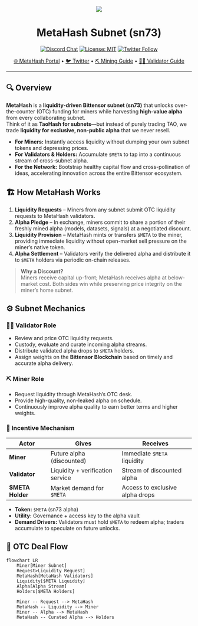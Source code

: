 <div align="center">
<picture>
    <source srcset="icon48.png"  media="(prefers-color-scheme: dark)">
    <source srcset="icon48.png"  media="(prefers-color-scheme: light)">
    <img src="icon48.png">
</picture>

# **MetaHash Subnet (sn73)** <!-- omit in toc -->
[![Discord Chat](https://img.shields.io/discord/308323056592486420.svg)](https://discord.gg/bittensor)
[![License: MIT](https://img.shields.io/badge/License-MIT-yellow.svg)](https://opensource.org/licenses/MIT)
[![Twitter Follow](https://img.shields.io/twitter/follow/MetaHashSubnet?style=social)](https://twitter.com/MetaHashSubnet)

[🌐 MetaHash Portal](https://metahash.io) • [🐦 Twitter](https://twitter.com/MetaHashSubnet) • [⛏️ Mining Guide](docs/miner.md) • [🧑‍🏫 Validator Guide](docs/validator.md)
</div>

---

## 🔍 Overview

**MetaHash** is a **liquidity-driven Bittensor subnet (sn73)** that unlocks over-the-counter (OTC) funding for miners while harvesting **high-value alpha** from every collaborating subnet.  
Think of it as **TaoHash for subnets**—but instead of purely trading TAO, we trade **liquidity for exclusive, non-public alpha** that we never resell.

- **For Miners:** Instantly access liquidity without dumping your own subnet tokens and depressing prices.  
- **For Validators & Holders:** Accumulate `$META` to tap into a continuous stream of cross-subnet alpha.  
- **For the Network:** Bootstrap healthy capital flow and cross-pollination of ideas, accelerating innovation across the entire Bittensor ecosystem.

## 🏗️ How MetaHash Works

1. **Liquidity Requests** – Miners from any subnet submit OTC liquidity requests to MetaHash validators.  
2. **Alpha Pledge** – In exchange, miners commit to share a portion of their freshly mined alpha (models, datasets, signals) at a negotiated discount.  
3. **Liquidity Provision** – MetaHash mints or transfers `$META` to the miner, providing immediate liquidity without open-market sell pressure on the miner’s native token.  
4. **Alpha Settlement** – Validators verify the delivered alpha and distribute it to `$META` holders via periodic on-chain releases.

> **Why a Discount?**  
> Miners receive capital up-front; MetaHash receives alpha at below-market cost. Both sides win while preserving price integrity on the miner’s home subnet.

## ⚙️ Subnet Mechanics

### 🧑‍🏫 Validator Role
- Review and price OTC liquidity requests.  
- Custody, evaluate and curate incoming alpha streams.  
- Distribute validated alpha drops to `$META` holders.  
- Assign weights on the **Bittensor Blockchain** based on timely and accurate alpha delivery.

### ⛏️ Miner Role
- Request liquidity through MetaHash’s OTC desk.  
- Provide high-quality, non-leaked alpha on schedule.  
- Continuously improve alpha quality to earn better terms and higher weights.

### 🎯 Incentive Mechanism

| Actor | Gives | Receives |
|-------|-------|----------|
| **Miner** | Future alpha (discounted) | Immediate `$META` liquidity |
| **Validator** | Liquidity + verification service | Stream of discounted alpha |
| **$META Holder** | Market demand for `$META` | Access to exclusive alpha drops |

- **Token:** `$META` (sn73 alpha)  
- **Utility:** Governance + access key to the alpha vault  
- **Demand Drivers:** Validators must hold `$META` to redeem alpha; traders accumulate to speculate on future unlocks.

## 🔄 OTC Deal Flow

```mermaid
flowchart LR
    Miner[Miner Subnet]
    Request>Liquidity Request]
    MetaHash[MetaHash Validators]
    Liquidity[$META Liquidity]
    Alpha[Alpha Stream]
    Holders[$META Holders]

    Miner -- Request --> MetaHash
    MetaHash -- Liquidity --> Miner
    Miner -- Alpha --> MetaHash
    MetaHash -- Curated Alpha --> Holders
